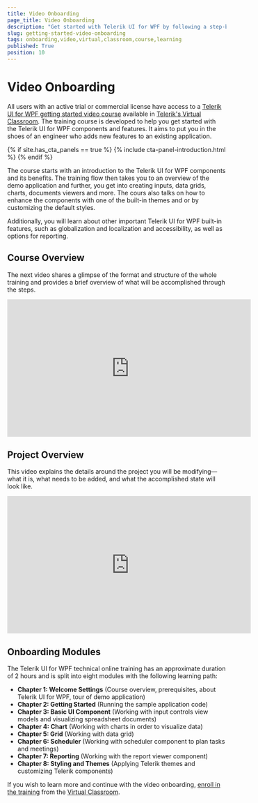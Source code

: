 ```yaml
---
title: Video Onboarding
page_title: Video Onboarding
description: "Get started with Telerik UI for WPF by following a step-by-step video tutorial that helps you develop a real-life project."
slug: getting-started-video-onboarding
tags: onboarding,video,virtual,classroom,course,learning
published: True
position: 10
---
```


# Video Onboarding

All users with an active trial or commercial license have access to a [Telerik UI for WPF getting started video course](https://learn.telerik.com/learn/course/16/Telerik%2520UI%2520for%2520WPF) available in [Telerik's Virtual Classroom](https://learn.telerik.com/learn).
The training course is developed to help you get started with the Telerik UI for WPF components and features. It aims to put you in the shoes of an engineer who adds new features to an existing application.

{% if site.has_cta_panels == true %}
{% include cta-panel-introduction.html %}
{% endif %}

The course starts with an introduction to the Telerik UI for WPF components and its benefits. The training flow then takes you to an overview of the demo application and further, you get into creating inputs, data grids, charts, documents viewers and more. The cours also talks on how to enhance the components with one of the built-in themes and or by customizing the default styles.

Additionally, you will learn about other important Telerik UI for WPF built-in features, such as globalization and localization and accessibility, as well as options for reporting. 

## Course Overview

The next video shares a glimpse of the format and structure of the whole training and provides a brief overview of what will be accomplished through the steps. 
<iframe width="560" height="315" src="https://www.youtube.com/watch?v=tVpTR_ZK_kY" title="Telerik UI for WPF - Overview of the Onboarding Course" frameborder="0" allow="accelerometer; autoplay; clipboard-write; encrypted-media; gyroscope; picture-in-picture" allowfullscreen></iframe>

## Project Overview

This video explains the details around the project you will be modifying&mdash;what it is, what needs to be added, and what the accomplished state will look like.
<iframe width="560" height="315" src="https://www.youtube.com/watch?v=eWf1t2jqEoE" title="Telerik UI for WPF - Project Overview" frameborder="0" allow="accelerometer; autoplay; clipboard-write; encrypted-media; gyroscope; picture-in-picture" allowfullscreen></iframe>

## Onboarding Modules

The Telerik UI for WPF technical online training has an approximate duration of 2 hours and is split into eight modules with the following learning path:

* **Chapter 1: Welcome Settings** (Course overview, prerequisites, about Telerik UI for WPF, tour of demo application)
* **Chapter 2: Getting Started** (Running the sample application code)
* **Chapter 3: Basic UI Component** (Working with input controls view models and visualizing spreadsheet documents)
* **Chapter 4: Chart** (Working with charts in order to visualize data)
* **Chapter 5: Grid** (Working with data grid)
* **Chapter 6: Scheduler** (Working with scheduler component to plan tasks and meetings)
* **Chapter 7: Reporting** (Working with the report viewer component)
* **Chapter 8: Styling and Themes** (Applying Telerik themes and customizing Telerik components)

If you wish to learn more and continue with the video onboarding, [enroll in the training](https://learn.telerik.com/learn/course/16/Telerik%2520UI%2520for%2520WPF) from the [Virtual Classroom](https://learn.telerik.com/learn).
  